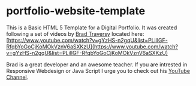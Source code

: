 # portfolio-website-template

This is a Basic HTML 5 Template for a Digital Portfolio. It was created following a set of videos by [Brad Traversy](https://github.com/bradtraversy) located here:
[https://www.youtube.com/watch?v=gYzHS-n2gqU&list=PLillGF-RfqbYoGoCjKoMOkVznV6aSXKzU](https://www.youtube.com/watch?v=gYzHS-n2gqU&list=PLillGF-RfqbYoGoCjKoMOkVznV6aSXKzU)

Brad is a great developer and an awesome teacher. If you are intrested in Responsive Webdesign or Java Script I urge you to check out his [YouTube Channel](https://www.youtube.com/user/TechGuyWeb/).
